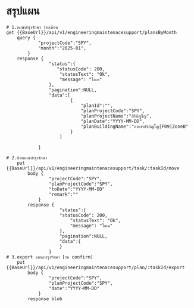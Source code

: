 # สรุปแผน

    # 1.แผนบำรุงรักษา รายเดือน
    get {{BaseUrl}}/api/v1/engineeringmaintenacesupport/plansByMonth
        query {
                "projectCode":"SPY",
                "month":"2025-01",
            }
        response {
                    "status":{
                       "statusCode": 200,
                        "statusText": "Ok",
                        "message": "โอเค" 
                    },
                    "pagination":NULL,
                    "data":[
                            {
                                "planId":"",
                                "planProjectCode":"SPY",
                                "planProjectName":"สิริภิญโญ",
                                "planDate":"YYYY-MM-DD",
                                "planBuildingName":"อาคารสิริภิญโญ|F09|ZoneB"
                            }
                        ]
                    
                }

    # 2.ย้ายแผนบำรุงรักษา
        put {{BaseUrl}}/api/v1/engineeringmaintenacesupport/task/:taskId/move
            body {
                    "projectCode":"SPY",
                    "planProjectCode":"SPY",
                    "toDate":"YYYY-MM-DD"
                    "remark":""
                }
            response {
                        "status":{
                        "statusCode": 200,
                            "statusText": "Ok",
                            "message": "โอเค" 
                        },
                        "pagination":NULL,
                        "data":{
                        }
                    }
    # 3.export แผนบำรุงรักษา [รอ confirm]
        put {{BaseUrl}}/api/v1/engineeringmaintenacesupport/plan/:taskId/export
            body {
                    "projectCode":"SPY",
                    "planProjectCode":"SPY",
                    "date":"YYYY-MM-DD"
                }
            response blob
